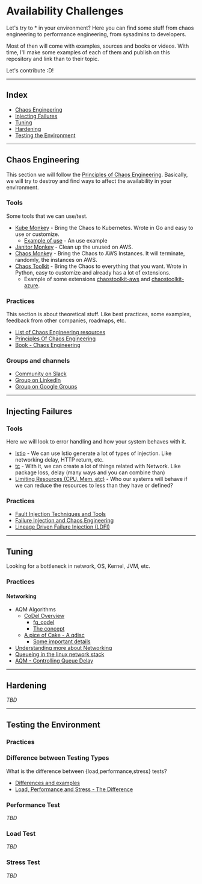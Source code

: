 # Availability Challenges

Let's try to * in your environment? Here you can find some stuff from chaos engineering to performance engineering, from sysadmins to developers.

Most of then will come with examples, sources and books or videos. With time, I'll make some examples of each of them and publish on this repository and link than to their topic.

Let's contribute :D!

---

## Index

* [Chaos Engineering](https://github.com/LozanoMatheus/the_availability_challanges#chaos-engineering)
* [Injecting Failures](https://github.com/LozanoMatheus/the_availability_challanges#injecting-failures)
* [Tuning](https://github.com/LozanoMatheus/the_availability_challanges#tuning)
* [Hardening](https://github.com/LozanoMatheus/the_availability_challanges#hardening)
* [Testing the Environment](https://github.com/LozanoMatheus/the_availability_challanges#testing-the-environment)

---

## Chaos Engineering

This section we will follow the [Principles of Chaos Engineering](http://principlesofchaos.org). Basically, we will try to destroy and find ways to affect the availability in your environment.

### Tools

Some tools that we can use/test.

* [Kube Monkey](https://github.com/asobti/kube-monkey) - Bring the Chaos to Kubernetes. Wrote in Go and easy to use or customize.
  * [Example of use](https://medium.com/@andrewsrobertamary/chaos-testing-date-with-kube-monkey-dbffd86a6202) - An use example 
* [Janitor Monkey](https://github.com/Netflix/SimianArmy/wiki/Janitor-Home) - Clean up the unused on AWS.
* [Chaos Monkey](https://github.com/Netflix/SimianArmy/wiki/Chaos-Monkey) - Bring the Chaos to AWS Instances. It will terminate, randomly, the instances on AWS.
* [Chaos Toolkit](https://github.com/chaostoolkit/chaostoolkit) - Bring the Chaos to everything that you want. Wrote in Python, easy to customize and already has a lot of extensions.
  * Example of some extensions [chaostoolkit-aws](https://github.com/chaostoolkit-incubator/chaostoolkit-aws) and [chaostoolkit-azure](https://github.com/chaostoolkit-incubator/chaostoolkit-azure).

### Practices

This section is about theoretical stuff. Like best practices, some examples, feedback from other companies, roadmaps, etc.

* [List of Chaos Engineering resources](https://github.com/dastergon/awesome-chaos-engineering)
* [Principles Of Chaos Engineering](http://principlesofchaos.org/)
* [Book - Chaos Engineering](https://learning.oreilly.com/library/view/chaos-engineering/9781491988459/)

### Groups and channels

* [Community on Slack](https://slofile.com/slack/chaosengineering)
* [Group on LinkedIn](https://www.linkedin.com/groups/7057761/)
* [Group on Google Groups](https://groups.google.com/group/chaos-community)

---

## Injecting Failures

### Tools

Here we will look to error handling and how your system behaves with it.

* [Istio](https://istio.io/docs/tasks/traffic-management/fault-injection/) - We can use Istio generate a lot of types of injection. Like networking delay, HTTP return, etc.
* [tc](https://linux.die.net/man/8/tc) - With it, we can create a lot of things related with Network. Like package loss, delay (many ways and you can combine than)
* [Limiting Resources (CPU, Mem, etc)](https://blogs.rdoproject.org/2015/08/hands-on-linux-sandbox-with-namespaces-and-cgroups/) - Who our systems will behave if we can reduce the resources to less than they have or defined?

### Practices

* [Fault Injection Techniques and Tools](http://www.archive.ece.cmu.edu/~ece749/docs/faultInjectionSurvey.pdf)
* [Failure Injection and Chaos Engineering](https://medium.com/production-ready/the-limitations-of-chaos-engineering-2a74816c0df3)
* [Lineage Driven Failure Injection (LDFI)](https://medium.com/becloudy/chaos-engineering-review-lineage-driven-failure-injection-ldfi-a1c831abe504)

---

## Tuning

Looking for a bottleneck in network, OS, Kernel, JVM, etc.

### Practices

#### Networking

* AQM Algorithms
  * [CoDel Overview](https://www.bufferbloat.net/projects/codel/wiki/)
    * [fq_codel](https://tools.ietf.org/html/rfc8290)
    * [The concept](https://lwn.net/Articles/616241/)
  * [A pice of Cake - A qdisc](https://www.bufferbloat.net/projects/codel/wiki/CakeTechnical/)
    * [Some important details](https://www.bufferbloat.net/projects/codel/wiki/Cake/)
* [Understanding more about Networking](https://github.com/leandromoreira/linux-network-performance-parameters)
* [Queueing in the linux network stack](https://www.coverfire.com/articles/queueing-in-the-linux-network-stack/)
* [AQM - Controlling Queue Delay](https://queue.acm.org/detail.cfm?id=2209336)

---

## Hardening

_TBD_

---

## Testing the Environment

### Practices

### Difference between Testing Types

What is the difference between {load,performance,stress} tests?

* [Differences and examples](https://www.softwaretestinghelp.com/what-is-performance-testing-load-testing-stress-testing/)
* [Load, Performance and Stress - The Difference](https://www.blazemeter.com/blog/performance-testing-vs-load-testing-vs-stress-testing)

### Performance Test

_TBD_

### Load Test

_TBD_

### Stress Test

_TBD_
